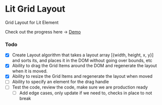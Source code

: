 # Lit Grid Layout

Grid Layout for Lit Element

Check out the progress here -> [Demo](https://lit-grid-layout.netlify.app/)

### Todo

- [x] Create Layout algorithm that takes a layout array [{width, height, x, y}] and sorts its, and places it in the DOM without going over bounds, etc
- [x] Ability to drag the Grid Items around the DOM and regenerate the layout when it is moved.
- [x] Ability to resize the Grid Items and regenerate the layout when moved
- [ ] Ability to specify an element for the drag handle
- [ ] Test the code, review the code, make sure we are production ready
  - [ ] Add edge cases, only update if we need to, checks in place to not break

